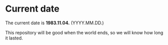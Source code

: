 # Current date

The current date is **1983.11.04.** (YYYY.MM.DD.)

This repository will be good when the world ends, so we will know how long it lasted.